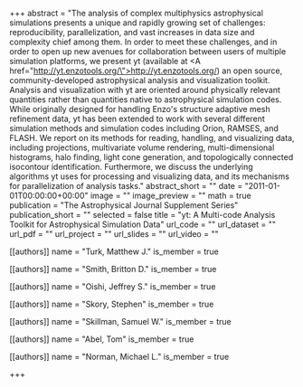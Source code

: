 +++
abstract = "The analysis of complex multiphysics astrophysical simulations presents a unique and rapidly growing set of challenges: reproducibility, parallelization, and vast increases in data size and complexity chief among them. In order to meet these challenges, and in order to open up new avenues for collaboration between users of multiple simulation platforms, we present yt (available at <A href=\"http://yt.enzotools.org/\">http://yt.enzotools.org/</A>) an open source, community-developed astrophysical analysis and visualization toolkit. Analysis and visualization with yt are oriented around physically relevant quantities rather than quantities native to astrophysical simulation codes. While originally designed for handling Enzo's structure adaptive mesh refinement data, yt has been extended to work with several different simulation methods and simulation codes including Orion, RAMSES, and FLASH. We report on its methods for reading, handling, and visualizing data, including projections, multivariate volume rendering, multi-dimensional histograms, halo finding, light cone generation, and topologically connected isocontour identification. Furthermore, we discuss the underlying algorithms yt uses for processing and visualizing data, and its mechanisms for parallelization of analysis tasks."
abstract_short = ""
date = "2011-01-01T00:00:00+00:00"
image = ""
image_preview = ""
math = true
publication = "The Astrophysical Journal Supplement Series"
publication_short = ""
selected = false
title = "yt: A Multi-code Analysis Toolkit for Astrophysical Simulation Data"
url_code = ""
url_dataset = ""
url_pdf = ""
url_project = ""
url_slides = ""
url_video = ""



[[authors]]
    name = "Turk, Matthew J."
    is_member = true


[[authors]]
    name = "Smith, Britton D."
    is_member = true


[[authors]]
    name = "Oishi, Jeffrey S."
    is_member = true


[[authors]]
    name = "Skory, Stephen"
    is_member = true


[[authors]]
    name = "Skillman, Samuel W."
    is_member = true


[[authors]]
    name = "Abel, Tom"
    is_member = true


[[authors]]
    name = "Norman, Michael L."
    is_member = true

+++
 